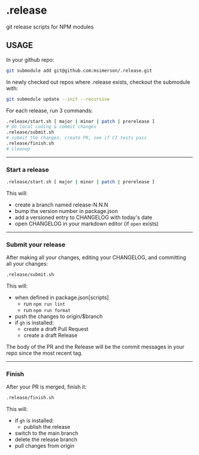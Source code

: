 # .release

git release scripts for NPM modules

## USAGE

In your github repo:

```sh
git submodule add git@github.com:msimerson/.release.git
```

In newly checked out repos where .release exists, checkout the submodule with:

```sh
git submodule update --init --recursive
```

For each release, run 3 commands:

```sh
.release/start.sh [ major | minor | patch | prerelease ]
# do local coding & commit changes
.release/submit.sh
# submit the changes, create PR, see if CI tests pass
.release/finish.sh
# cleanup
```

---

### Start a release

```sh
.release/start.sh [ major | minor | patch | prerelease ]
```

This will:

- create a branch named release-N.N.N
- bump the version number in package.json
- add a versioned entry to CHANGELOG with today's date
- open CHANGELOG in your markdown editor (if `open` exists)

---

### Submit your release

After making all your changes, editing your CHANGELOG, and committing all your changes:

```sh
.release/submit.sh
```

This will:

- when defined in package.json[scripts]
  - run `npm run lint`
  - run `npm run format`
- push the changes to origin/$branch
- if `gh` is installed:
  - create a draft Pull Request
  - create a draft Release

The body of the PR and the Release will be the commit messages in your repo since the most recent tag.

---

### Finish

After your PR is merged, finish it:

```sh
.release/finish.sh
```

This will:

- if `gh` is installed:
  - publish the release
- switch to the main branch
- delete the release branch
- pull changes from origin
